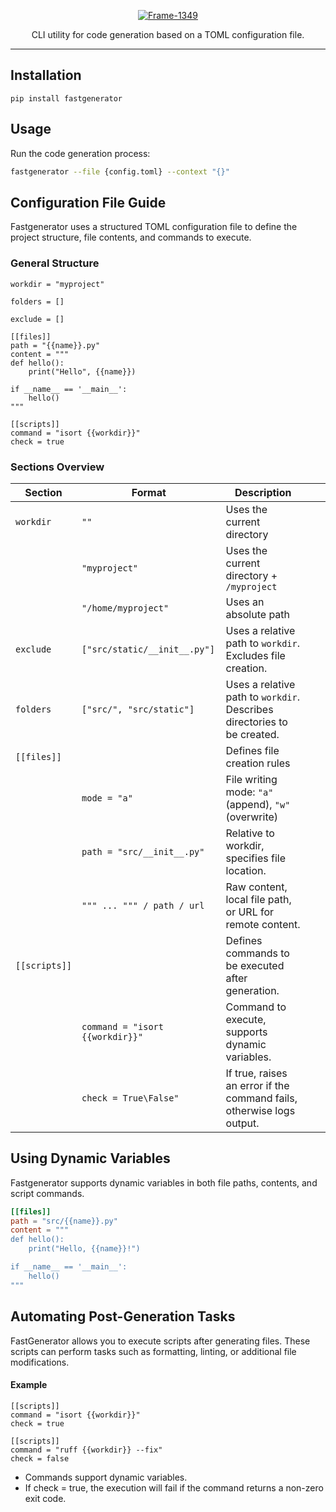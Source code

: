 <p align="center">
  <a href="https://github.com/AlexDemure/fastgenerator">
    <a href="https://ibb.co/23v8Qx04"><img src="https://i.ibb.co/fdk85fVw/Frame-1349.png" alt="Frame-1349" border="0" /></a>
  </a>
</p>

<p align="center">
  CLI utility for code generation based on a TOML configuration file.
</p>

---

## Installation

```
pip install fastgenerator
```

## Usage

Run the code generation process:

```sh
fastgenerator --file {config.toml} --context "{}"
```


## Configuration File Guide

Fastgenerator uses a structured TOML configuration file to define the project structure, file contents, and commands to execute.

### General Structure

```
workdir = "myproject"

folders = []

exclude = []

[[files]]
path = "{{name}}.py"
content = """
def hello():
    print("Hello", {{name}})

if __name__ == '__main__':
    hello()
"""

[[scripts]]
command = "isort {{workdir}}"
check = true
```

### Sections Overview

| Section       | Format                          | Description                                                             |   |   |
|---------------|---------------------------------|-------------------------------------------------------------------------|---|---|
| `workdir`     | `""`                            | Uses the current directory                                              |   |   |
|               | `"myproject"`                   | Uses the current directory + `/myproject`                               |   |   |
|               | `"/home/myproject"`             | Uses an absolute path                                                   |   |   |
| `exclude`     | `["src/static/__init__.py"]`    | Uses a relative path to `workdir`. Excludes file creation.              |   |   |
| `folders`     | `["src/", "src/static"]`        | Uses a relative path to `workdir`. Describes directories to be created. |   |   |
| `[[files]]`   |                                 | Defines file creation rules                                             |   |   |
|               | `mode = "a"`                    | File writing mode: `"a"` (append), `"w"` (overwrite)                    |   |   |
|               | `path = "src/__init__.py"`      | Relative to workdir, specifies file location.                           |   |   |
|               | `""" ... """ / path / url`      | Raw content, local file path, or URL for remote content.                |   |   |
| `[[scripts]]` |                                 | Defines commands to be executed after generation.                       |   |   |
|               | `command = "isort {{workdir}}"` | Command to execute, supports dynamic variables.                         |   |   |
|               | `check = True\False"`           | If true, raises an error if the command fails, otherwise logs output.   |   |   |


## Using Dynamic Variables

Fastgenerator supports dynamic variables in both file paths, contents, and script commands.

```toml
[[files]]
path = "src/{{name}}.py"
content = """
def hello():
    print("Hello, {{name}}!")

if __name__ == '__main__':
    hello()
"""
```

## Automating Post-Generation Tasks

FastGenerator allows you to execute scripts after generating files. These scripts can perform tasks such as formatting, linting, or additional file modifications.

#### Example
```
[[scripts]]
command = "isort {{workdir}}"
check = true

[[scripts]]
command = "ruff {{workdir}} --fix"
check = false
```

- Commands support dynamic variables.
- If check = true, the execution will fail if the command returns a non-zero exit code.
